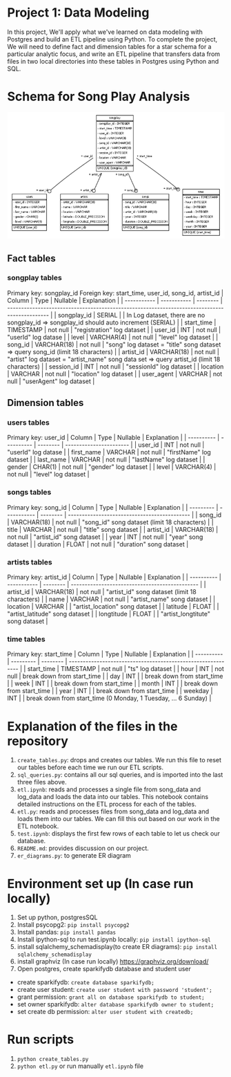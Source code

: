 # Project 1: Data Modeling
In this project, We'll apply what we've learned on data modeling with Postgres and build an ETL pipeline using Python. To complete the project, We will need to define fact and dimension tables for a star schema for a particular analytic focus, and write an ETL pipeline that transfers data from files in two local directories into these tables in Postgres using Python and SQL.

# Schema for Song Play Analysis


![SQL_ER_DIAGRAM](./sparkifydb_erd.png)


## Fact tables
### songplay tables
Primary key: songplay_id
Foreign key: start_time, user_id, song_id, artist_id
| Column      | Type        | Nullable | Explanation                                                                                   |
| ----------- | ----------- | -------- | --------------------------------------------------------------------------------------------- |
| songplay_id | SERIAL      |          | In Log dataset, there are no songplay_id => songplay_id should auto increment (SERIAL)        |
| start_time  | TIMESTAMP   | not null | "registration" log dataset                                                                    |
| user_id     | INT         | not null | "userId" log datase                                                                           |
| level       | VARCHAR(4)  | not null | "level" log dataset                                                                           |
| song_id     | VARCHAR(18) | not null | "song"   log dataset =  "title" song dataset => query song_id (limit 18 characters)           |
| artist_id   | VARCHAR(18) | not null | "artist"  log dataset =  "artist_name" song data set => query artist_id (limit 18 characters) |
| session_id  | INT         | not null | "sessionId" log dataset                                                                       |
| location    | VARCHAR     | not null | "location" log dataset                                                                        |
| user_agent  | VARCHAR     | not null | "userAgent" log dataset                                                                       |

## Dimension tables

### users tables
Primary key: user_id
| Column     | Type       | Nullable | Explanation             |
| ---------- | ---------- | -------- | ----------------------- |
| user_id    | INT        | not null | "userId" log datase     |
| first_name | VARCHAR    | not null | "firstName" log dataset |
| last_name  | VARCHAR    | not null | "lastName" log dataset  |
| gender     | CHAR(1)    | not null | "gender" log dataset    |
| level      | VARCHAR(4) | not null | "level" log dataset     |

### songs tables
Primary key: song_id
| Column    | Type        | Nullable | Explanation                                  |
| --------- | ----------- | -------- | -------------------------------------------- |
| song_id   | VARCHAR(18) | not null | "song_id" song dataset (limit 18 characters) |
| title     | VARCHAR     | not null | "title" song dataset                         |
| artist_id | VARCHAR(18) | not null | "artist_id" song dataset                     |
| year      | INT         | not null | "year" song dataset                          |
| duration  | FLOAT       | not null | "duration" song dataset                      |

### artists tables
Primary key: artist_id
| Column     | Type        | Nullable | Explanation                                    |
| ---------- | ----------- | -------- | ---------------------------------------------- |
| artist_id  | VARCHAR(18) | not null | "artist_id" song dataset (limit 18 characters) |
| name       | VARCHAR     | not null | "artist_name" song dataset                     |
| location   | VARCHAR     |          | "artist_location" song dataset                 |
| latitude   | FLOAT       |          | "artist_latitude" song dataset                 |
| longtitude | FLOAT       |          | "artist_longtitute" song dataset               |

### time tables
Primary key: start_time
| Column     | Type      | Nullable | Explanation                                                  |
| ---------- | --------- | -------- | ------------------------------------------------------------ |
| start_time | TIMESTAMP | not null | "ts" log dataset                                             |
| hour       | INT       | not null | break down from start_time                                   |
| day        | INT       |          | break down from start_time                                   |
| week       | INT       |          | break down from start_time                                   |
| month      | INT       |          | break down from start_time                                   |
| year       | INT       |          | break down from start_time                                   |
| weekday    | INT       |          | break down from start_time (0 Monday, 1 Tuesday, … 6 Sunday) |

# Explanation of the files in the repository
1. ```create_tables.py```: drops and creates our tables. We run this file to reset our tables before each time we run our ETL scripts.
2. ```sql_queries.py```: contains all our sql queries, and is imported into the last three files above.
3. ```etl.ipynb```: reads and processes a single file from song_data and log_data and loads the data into our tables. This notebook contains detailed instructions on the ETL process for each of the tables.
4. ```etl.py```: reads and processes files from song_data and log_data and loads them into our tables. We can fill this out based on our work in the ETL notebook.
5. ```test.ipynb```: displays the first few rows of each table to let us check our database.
6. ```README.md```: provides discussion on our project.
7. ```er_diagrams.py```: to generate ER diagram

# Environment set up (In case run locally)
1. Set up python, postgresSQL
2. Install psycopg2: ```pip install psycopg2```
3. Install pandas: ```pip install pandas```
4. Install ipython-sql to run test.ipynb locally: ```pip install ipython-sql```
5. install sqlalchemy_schemadisplay(to create ER diagrams): ```pip install sqlalchemy_schemadisplay```
6. install graphviz (In case run locally) https://graphviz.org/download/
7. Open postgres, create sparkifydb database and student user
- create sparkifydb: ```create database sparkifydb;```
- create user student:  ```create user student with password 'student';```
- grant permission: ```grant all on database sparkifydb to student;```
- set owner sparkifydb: ```alter database sparkifydb owner to student;```
- set create db permission: ```alter user student with createdb;```

# Run scripts

1. ```python create_tables.py```
2. ```python etl.py``` or run manually ```etl.ipynb``` file

